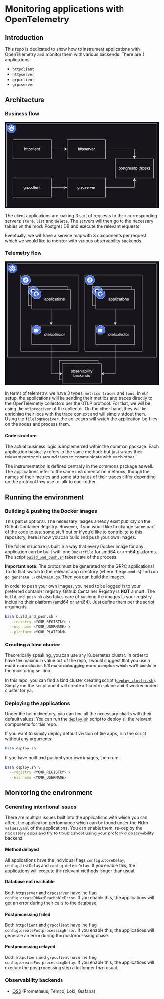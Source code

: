 # Monitoring applications with OpenTelemetry

## Introduction

This repo is dedicated to show how to instrument applications with OpenTelemetry and monitor them with various backends. There are 4 applications:

- `httpclient`
- `httpserver`
- `grpcclient`
- `grpcserver`

## Architecture

### Business flow

![Business flow](media/business_flow.png)

The client applications are making 3 sort of requests to their corresponding servers: `store`, `list` and `delete`. The servers will then go to the necessary tables on the mock Postgres DB and execute the relevant requests.

Eventually, we will have a service map with 3 components per request which we would like to monitor with various observability backends.

### Telemetry flow

![Telemetry flow](media/telemetry_flow.png)

In terms of telemetry, we have 3 types: `metrics`, `traces` and `logs`. In our setup, the applications will be sending their metrics and traces directly to the OpenTelemetry collectors per the OTLP protocol. For that, we will be using the `otlpreceiver` of the collector. On the other hand, they will be enriching their logs with the trace context and will simply stdout them. Using the `filelogreceiver`, the collectors will watch the application log files on the nodes and process them.

#### Code structure

The actual business logic is implemented within the common package. Each application basically refers to the same methods but just wraps their relevant protocols around them to communicate with each other.

The instrumentation is defined centrally in the commons package as well. The applications refer to the same instrumentation methods, though the names of their metrics and some attributes of their traces differ depending on the protocol they use to talk to each other.

## Running the environment

### Building & pushing the Docker images

This part is optional. The necessary images already exist publicly on the Github Container Registry. However, if you would like to change some part of the code to test some stuff out or if you’d like to contribute to this repository, here is how you can build and push your own images.

The folder structure is built in a way that every Docker image for any application can be built with one `Dockerfile` for amd64 or arm64 platforms. The script [`build_and_push.sh`](apps/build_push_local.sh) takes care of the process.

**Important note:** The protos must be generated for the GRPC applications! To do that switch to the relevant app directory (where the `go.mod` is) and run `go generate ./cmd/main.go`. Then you can build the images.

In order to push your own images, you need to be logged in to your preferred container registry. Github Container Registry is **NOT** a must. The `build_and_push.sh` also takes care of pushing the images to your registry including their platform (amd64 or arm64). Just define them per the script arguments.

```bash
bash build_and_push.sh \
  --registry <YOUR_REGISTRY> \
  --username <YOUR_USERNAME> \
  --platform <YOUR_PLATFORM>
```

### Creating a kind cluster

Theoretically speaking, you can use any Kubernetes cluster. In order to have the maximum value out of the repo, I would suggest that you use a multi-node cluster. It’ll make debugging more complex which we’ll tackle in the monitoring section.

In this repo, you can find a kind cluster creating script ([`deploy_cluster.sh`](infra/kind/scripts/deploy_cluster.sh)). Simply run the script and it will create a 1 control-plane and 3 worker noded cluster for ya.

### Deploying the applications

Under the helm directory, you can find all the necessary charts with their default values. You can run the [`deploy.sh`](infra/helm/deploy.sh) script to deploy all the relevant components for this repo.

If you want to simply deploy default version of the apps, run the script without any arguments:

```bash
bash deploy.sh
```

If you have built and pushed your own images, then run:

```bash
bash deploy.sh \
  --registry <YOUR_REGISTRY> \
  --username <YOUR_USERNAME>
```

## Monitoring the environment

### Generating intentional issues

There are multiple issues built into the applications with which you can affect the application performance which can be found under the Helm `values.yaml` of the applications. You can enable them, re-deploy the necessary apps and try to troubleshoot using your preferred observability backend.

#### Method delayed

All applications have the individual flags `config.storeDelay`, `config.listDelay` and `config.deleteDelay`. If you enable this, the applications will execute the relevant methods longer than usual.

#### Database not reachable

Both `httpserver` and `grpcserver` have the flag `config.createDbNotReachableError`. If you enable this, the applications will get an error during their calls to the database.

#### Postprocessing failed

Both `httpclient` and `grpcclient` have the flag `config.createPostprocessingError`. If you enable this, the applications will generate an error during the postprocessing phase.

#### Postprocessing delayed

Both `httpclient` and `grpcclient` have the flag `config.createPostprocessingDelay`. If you enable this, the applications will execute the postprocessing step a lot longer than usual.

### Observability backends

- [OSS](monitoring/oss/README.md) (Prometheus, Tempo, Loki, Grafana)
